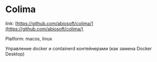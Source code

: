 # Colima

link: [https://github.com/abiosoft/colima/](https://github.com/abiosoft/colima/)

Platform: macos, linux

Управление docker и containerd контейнерами (как замена Docker Desktop)
